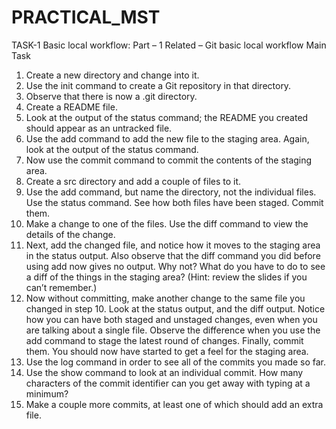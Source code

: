 # PRACTICAL_MST

TASK-1  Basic local workflow: Part – 1
Related – Git basic local workflow
Main Task
1. Create a new directory and change into it.
2. Use the init command to create a Git repository in that directory.
3. Observe that there is now a .git directory.
4. Create a README file.
5. Look at the output of the status command; the README you created should appear as an untracked file.
6. Use the add command to add the new file to the staging area. Again, look at the output of the status command.
7. Now use the commit command to commit the contents of the staging area.
8. Create a src directory and add a couple of files to it.
9. Use the add command, but name the directory, not the individual files. Use the status command. See how both files have been staged. Commit them.
10. Make a change to one of the files. Use the diff command to view the details of the change.
11. Next, add the changed file, and notice how it moves to the staging area in the status output. Also observe that the diff command you did before using add now gives no output. Why not? What do you have to do to see a diff of the things in the staging area? (Hint: review the slides if you can’t remember.)
12. Now without committing, make another change to the same file you changed in step 10. Look at the status output, and the diff output. Notice how you can have both staged and unstaged changes, even when you are talking about a single file. Observe the difference when you use the add command to stage the latest round of changes. Finally, commit them. You should now have started to get a feel for the staging area.
13. Use the log command in order to see all of the commits you made so far.
14. Use the show command to look at an individual commit. How many characters of the commit identifier can you get away with typing at a minimum?
15. Make a couple more commits, at least one of which should add an extra file.
